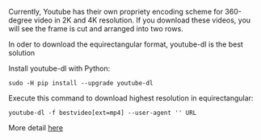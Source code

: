 Currently, Youtube has their own propriety encoding scheme for 360-degree video in 2K and 4K resolution. 
If you download these videos, you will see the frame is cut and arranged into two rows.

In oder to download the equirectangular format, youtube-dl is the best solution

Install youtube-dl with Python:

`sudo -H pip install --upgrade youtube-dl`

Execute this command to download highest resolution in equirectangular:

`youtube-dl -f bestvideo[ext=mp4] --user-agent '' URL`


More detail [here](https://github.com/ytdl-org/youtube-dl/issues/15267)
